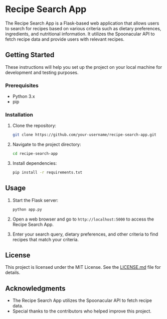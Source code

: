 # Recipe Search App

The Recipe Search App is a Flask-based web application that allows users to search for recipes based on various criteria such as dietary preferences, ingredients, and nutritional information. It utilizes the Spoonacular API to fetch recipe data and provide users with relevant recipes.

## Getting Started

These instructions will help you set up the project on your local machine for development and testing purposes.

### Prerequisites

- Python 3.x
- pip

### Installation

1. Clone the repository:

    ```bash
    git clone https://github.com/your-username/recipe-search-app.git
    ```

2. Navigate to the project directory:

    ```bash
    cd recipe-search-app
    ```

3. Install dependencies:

    ```bash
    pip install -r requirements.txt
    ```

## Usage

1. Start the Flask server:

    ```bash
    python app.py
    ```

2. Open a web browser and go to `http://localhost:5000` to access the Recipe Search App.

3. Enter your search query, dietary preferences, and other criteria to find recipes that match your criteria.

## License

This project is licensed under the MIT License. See the [LICENSE.md](LICENSE.md) file for details.

## Acknowledgments

- The Recipe Search App utilizes the Spoonacular API to fetch recipe data.
- Special thanks to the contributors who helped improve this project.
